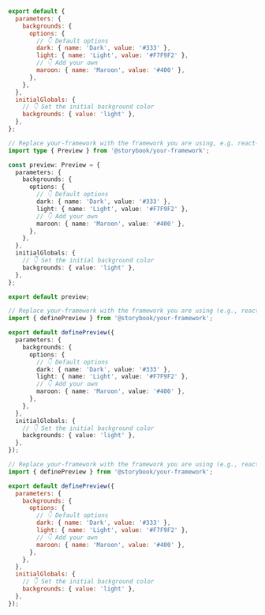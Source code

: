 ```js filename=".storybook/preview.js" renderer="common" language="js" tabTitle="CSF 3"
export default {
  parameters: {
    backgrounds: {
      options: {
        // 👇 Default options
        dark: { name: 'Dark', value: '#333' },
        light: { name: 'Light', value: '#F7F9F2' },
        // 👇 Add your own
        maroon: { name: 'Maroon', value: '#400' },
      },
    },
  },
  initialGlobals: {
    // 👇 Set the initial background color
    backgrounds: { value: 'light' },
  },
};
```

```ts filename=".storybook/preview.ts" renderer="common" language="ts" tabTitle="CSF 3"
// Replace your-framework with the framework you are using, e.g. react-vite, nextjs, vue3-vite, etc.
import type { Preview } from '@storybook/your-framework';

const preview: Preview = {
  parameters: {
    backgrounds: {
      options: {
        // 👇 Default options
        dark: { name: 'Dark', value: '#333' },
        light: { name: 'Light', value: '#F7F9F2' },
        // 👇 Add your own
        maroon: { name: 'Maroon', value: '#400' },
      },
    },
  },
  initialGlobals: {
    // 👇 Set the initial background color
    backgrounds: { value: 'light' },
  },
};

export default preview;
```

```ts filename=".storybook/preview.ts" renderer="react" language="ts" tabTitle="CSF Next 🧪"
// Replace your-framework with the framework you are using (e.g., react-vite, nextjs, nextjs-vite)
import { definePreview } from '@storybook/your-framework';

export default definePreview({
  parameters: {
    backgrounds: {
      options: {
        // 👇 Default options
        dark: { name: 'Dark', value: '#333' },
        light: { name: 'Light', value: '#F7F9F2' },
        // 👇 Add your own
        maroon: { name: 'Maroon', value: '#400' },
      },
    },
  },
  initialGlobals: {
    // 👇 Set the initial background color
    backgrounds: { value: 'light' },
  },
});
```

<!-- JS snippets still needed while providing both CSF 3 & Next -->

```js filename=".storybook/preview.js" renderer="react" language="js" tabTitle="CSF Next 🧪"
// Replace your-framework with the framework you are using (e.g., react-vite, nextjs, nextjs-vite)
import { definePreview } from '@storybook/your-framework';

export default definePreview({
  parameters: {
    backgrounds: {
      options: {
        // 👇 Default options
        dark: { name: 'Dark', value: '#333' },
        light: { name: 'Light', value: '#F7F9F2' },
        // 👇 Add your own
        maroon: { name: 'Maroon', value: '#400' },
      },
    },
  },
  initialGlobals: {
    // 👇 Set the initial background color
    backgrounds: { value: 'light' },
  },
});
```
